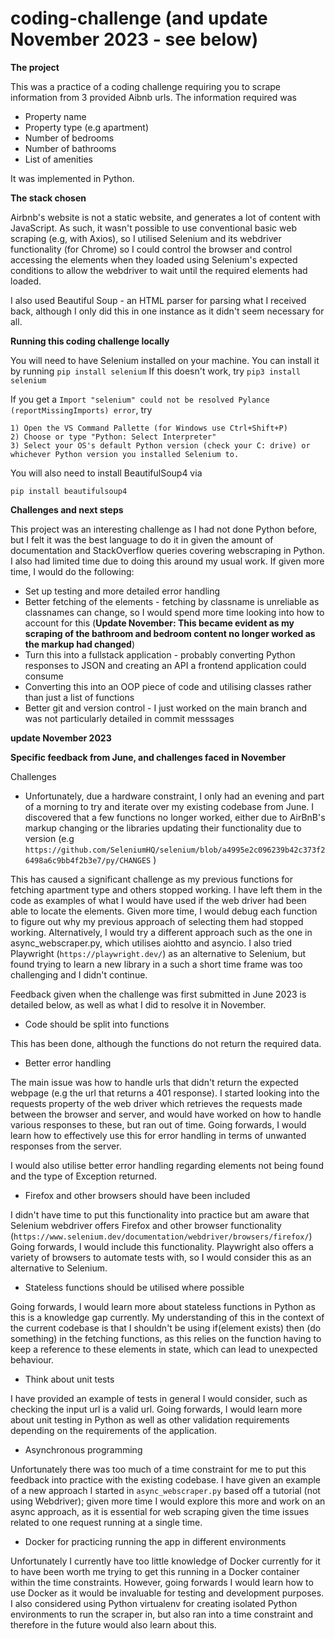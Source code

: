 # coding-challenge (and update November 2023 - see below)

**The project**

This was a practice of a coding challenge requiring you to scrape information from 3 provided Aibnb urls. The information required was 

- Property name
- Property type (e.g apartment)
- Number of bedrooms
- Number of bathrooms
- List of amenities

It was implemented in Python. 

**The stack chosen**

Airbnb's website is not a static website, and generates a lot of content with JavaScript. As such, it wasn't possible to use conventional basic web scraping (e.g, with Axios), so I utilised Selenium and its webdriver functionality (for Chrome) so I could control the browser and control accessing the elements when they loaded using Selenium's expected conditions to allow the webdriver to wait until the required elements had loaded.

I also used Beautiful Soup - an HTML parser for parsing what I received back, although I only did this in one instance as it didn't seem necessary for all.

**Running this coding challenge locally**

You will need to have Selenium installed on your machine. You can install it by running 
```pip install selenium```
If this doesn't work, try 
```pip3 install selenium```

If you get a ```Import "selenium" could not be resolved Pylance (reportMissingImports) error```, try 

```
1) Open the VS Command Pallette (for Windows use Ctrl+Shift+P)
2) Choose or type "Python: Select Interpreter"
3) Select your OS's default Python version (check your C: drive) or whichever Python version you installed Selenium to.
```
You will also need to install BeautifulSoup4 via 

```pip install beautifulsoup4```

**Challenges and next steps**

This project was an interesting challenge as I had not done Python before, but I felt it was the best language to do it in given the amount of documentation and StackOverflow queries covering webscraping in Python. I also had limited time due to doing this around my usual work. If given more time, I would do the following:

- Set up testing and more detailed error handling
- Better fetching of the elements - fetching by classname is unreliable as classnames can change, so I would spend more time looking into how to account for this (**Update November: This became evident as my scraping of the bathroom and bedroom content no longer worked as the markup had changed**)
- Turn this into a fullstack application - probably converting Python responses to JSON and creating an API a frontend application could consume
- Converting this into an OOP piece of code and utilising classes rather than just a list of functions
- Better git and version control - I just worked on the main branch and was not particularly detailed in commit messsages



**update November 2023**

**Specific feedback from June, and challenges faced in November** 

Challenges
- Unfortunately, due a hardware constraint, I only had an evening and part of a morning to try and iterate over my existing codebase from June. I discovered that a few functions no longer worked, either due to AirBnB's markup changing or the libraries updating their functionality due to version (e.g ```https://github.com/SeleniumHQ/selenium/blob/a4995e2c096239b42c373f26498a6c9bb4f2b3e7/py/CHANGES``` )

This has caused a significant challenge as my previous functions for fetching apartment type and others stopped working. I have left them in the code as examples of what I would have used if the web driver had been able to locate the elements. Given more time, I would debug each function to figure out why my previous approach of selecting them had stopped working. Alternatively, I would try a different approach such as the one in async_webscraper.py, which utilises aiohtto and asyncio. I also tried Playwright (```https://playwright.dev/```) as an alternative to Selenium, but found trying to learn a new library in a such a short time frame was too challenging and I didn't continue.


Feedback given when the challenge was first submitted in June 2023 is detailed below, as well as what I did to resolve it in November.

- Code should be split into functions

This has been done, although the functions do not return the required data.

- Better error handling

The main issue was how to handle urls that didn't return the expected webpage (e.g the url that returns a 401 response). I started looking into the requests property of the web driver which retrieves the requests made between the browser and server, and would have worked on how to handle various responses to these, but ran out of time. Going forwards, I would learn how to effectively use this for error handling in terms of unwanted responses from the server.

I would also utilise better error handling regarding elements not being found and the type of Exception returned.

- Firefox and other browsers should have been included

I didn't have time to put this functionality into practice but am aware that Selenium webdriver offers Firefox and other browser functionality (```https://www.selenium.dev/documentation/webdriver/browsers/firefox/```) Going forwards, I would include this functionality. Playwright also offers a variety of browsers to automate tests with, so I would consider this as an alternative to Selenium.

- Stateless functions should be utilised where possible

Going forwards, I would learn more about stateless functions in Python as this is a knowledge gap currently. My understanding of this in the context of the current codebase is that I shouldn't be using if(element exists) then (do something) in the fetching functions, as this relies on the function having to keep a reference to these elements in state, which can lead to unexpected behaviour.

- Think about unit tests

I have provided an example of tests in general I would consider, such as checking the input url is a valid url. Going forwards, I would learn more about unit testing in Python as well as other validation requirements depending on the requirements of the application.

- Asynchronous programming

Unfortunately there was too much of a time constraint for me to put this feedback into practice with the existing codebase. I have given an example of a new approach I started in ```async_webscraper.py``` based off a tutorial (not using Webdriver); given more time I would explore this more and work on an async approach, as it is essential for web scraping given the time issues related to one request running at a single time.

- Docker for practicing running the app in different environments

Unfortunately I currently have too little knowledge of Docker currently for it to have been worth me trying to get this running in a Docker container within the time constraints. However, going forwards I would learn how to use Docker as it would be invaluable for testing and development purposes. I also considered using Python virtualenv for creating isolated Python environments to run the scraper in, but also ran into a time constraint and therefore in the future would also learn about this. 
